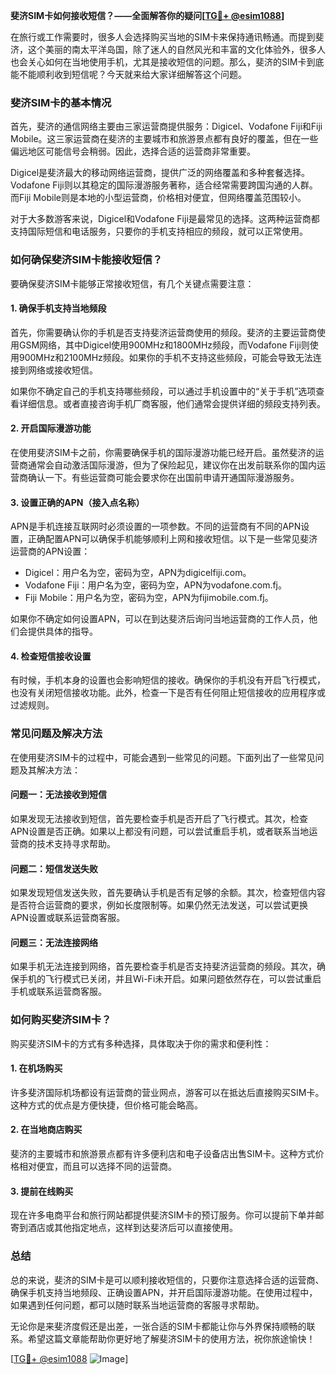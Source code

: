 **斐济SIM卡如何接收短信？——全面解答你的疑问[[TG💪+ @esim1088](https://t.me/s/esim1088)]**

在旅行或工作需要时，很多人会选择购买当地的SIM卡来保持通讯畅通。而提到斐济，这个美丽的南太平洋岛国，除了迷人的自然风光和丰富的文化体验外，很多人也会关心如何在当地使用手机，尤其是接收短信的问题。那么，斐济的SIM卡到底能不能顺利收到短信呢？今天就来给大家详细解答这个问题。

### 斐济SIM卡的基本情况

首先，斐济的通信网络主要由三家运营商提供服务：Digicel、Vodafone Fiji和Fiji Mobile。这三家运营商在斐济的主要城市和旅游景点都有良好的覆盖，但在一些偏远地区可能信号会稍弱。因此，选择合适的运营商非常重要。

Digicel是斐济最大的移动网络运营商，提供广泛的网络覆盖和多种套餐选择。Vodafone Fiji则以其稳定的国际漫游服务著称，适合经常需要跨国沟通的人群。而Fiji Mobile则是本地的小型运营商，价格相对便宜，但网络覆盖范围较小。

对于大多数游客来说，Digicel和Vodafone Fiji是最常见的选择。这两种运营商都支持国际短信和电话服务，只要你的手机支持相应的频段，就可以正常使用。

### 如何确保斐济SIM卡能接收短信？

要确保斐济SIM卡能够正常接收短信，有几个关键点需要注意：

#### 1. 确保手机支持当地频段

首先，你需要确认你的手机是否支持斐济运营商使用的频段。斐济的主要运营商使用GSM网络，其中Digicel使用900MHz和1800MHz频段，而Vodafone Fiji则使用900MHz和2100MHz频段。如果你的手机不支持这些频段，可能会导致无法连接到网络或接收短信。

如果你不确定自己的手机支持哪些频段，可以通过手机设置中的“关于手机”选项查看详细信息。或者直接咨询手机厂商客服，他们通常会提供详细的频段支持列表。

#### 2. 开启国际漫游功能

在使用斐济SIM卡之前，你需要确保手机的国际漫游功能已经开启。虽然斐济的运营商通常会自动激活国际漫游，但为了保险起见，建议你在出发前联系你的国内运营商确认一下。有些运营商可能会要求你在出国前申请开通国际漫游服务。

#### 3. 设置正确的APN（接入点名称）

APN是手机连接互联网时必须设置的一项参数。不同的运营商有不同的APN设置，正确配置APN可以确保手机能够顺利上网和接收短信。以下是一些常见斐济运营商的APN设置：

- Digicel：用户名为空，密码为空，APN为digicelfiji.com。
- Vodafone Fiji：用户名为空，密码为空，APN为vodafone.com.fj。
- Fiji Mobile：用户名为空，密码为空，APN为fijimobile.com.fj。

如果你不确定如何设置APN，可以在到达斐济后询问当地运营商的工作人员，他们会提供具体的指导。

#### 4. 检查短信接收设置

有时候，手机本身的设置也会影响短信的接收。确保你的手机没有开启飞行模式，也没有关闭短信接收功能。此外，检查一下是否有任何阻止短信接收的应用程序或过滤规则。

### 常见问题及解决方法

在使用斐济SIM卡的过程中，可能会遇到一些常见的问题。下面列出了一些常见问题及其解决方法：

#### 问题一：无法接收到短信

如果发现无法接收到短信，首先要检查手机是否开启了飞行模式。其次，检查APN设置是否正确。如果以上都没有问题，可以尝试重启手机，或者联系当地运营商的技术支持寻求帮助。

#### 问题二：短信发送失败

如果发现短信发送失败，首先要确认手机是否有足够的余额。其次，检查短信内容是否符合运营商的要求，例如长度限制等。如果仍然无法发送，可以尝试更换APN设置或联系运营商客服。

#### 问题三：无法连接网络

如果手机无法连接到网络，首先要检查手机是否支持斐济运营商的频段。其次，确保手机的飞行模式已关闭，并且Wi-Fi未开启。如果问题依然存在，可以尝试重启手机或联系运营商客服。

### 如何购买斐济SIM卡？

购买斐济SIM卡的方式有多种选择，具体取决于你的需求和便利性：

#### 1. 在机场购买

许多斐济国际机场都设有运营商的营业网点，游客可以在抵达后直接购买SIM卡。这种方式的优点是方便快捷，但价格可能会略高。

#### 2. 在当地商店购买

斐济的主要城市和旅游景点都有许多便利店和电子设备店出售SIM卡。这种方式价格相对便宜，而且可以选择不同的运营商。

#### 3. 提前在线购买

现在许多电商平台和旅行网站都提供斐济SIM卡的预订服务。你可以提前下单并邮寄到酒店或其他指定地点，这样到达斐济后可以直接使用。

### 总结

总的来说，斐济的SIM卡是可以顺利接收短信的，只要你注意选择合适的运营商、确保手机支持当地频段、正确设置APN，并开启国际漫游功能。在使用过程中，如果遇到任何问题，都可以随时联系当地运营商的客服寻求帮助。

无论你是来斐济度假还是出差，一张合适的SIM卡都能让你与外界保持顺畅的联系。希望这篇文章能帮助你更好地了解斐济SIM卡的使用方法，祝你旅途愉快！

[[TG💪+ @esim1088](https://t.me/s/esim1088) ![Image](https://i.postimg.cc/4NQfJmqS/Snipaste-2025-05-13-00-14-12.png)]